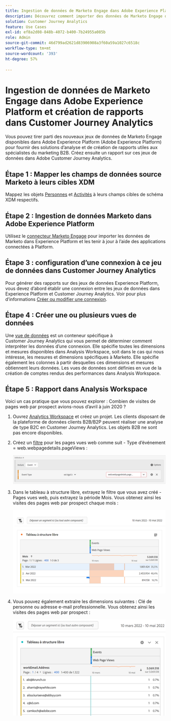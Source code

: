 ```yaml
---
title: Ingestion de données de Marketo Engage dans Adobe Experience Platform et création de rapports dans Customer Journey Analytics
description: Découvrez comment importer des données de Marketo Engage dans Customer Journey Analytics
solution: Customer Journey Analytics
feature: Use Cases
exl-id: ef8a2d08-848b-4072-b400-7b24955a085b
role: Admin
source-git-commit: 46d799ad2621d83906908a3f60a59a1027c6518c
workflow-type: tm+mt
source-wordcount: '393'
ht-degree: 57%

---
```


# Ingestion de données de Marketo Engage dans Adobe Experience Platform et création de rapports dans Customer Journey Analytics

Vous pouvez tirer parti des nouveaux jeux de données de Marketo Engage disponibles dans Adobe Experience Platform (Adobe Experience Platform) pour fournir des solutions d’analyse et de création de rapports utiles aux spécialistes du marketing B2B. Créez ensuite un rapport sur ces jeux de données dans Adobe Customer Journey Analytics.

## Étape 1 : Mapper les champs de données source Marketo à leurs cibles XDM

Mappez les objets [Personnes](https://experienceleague.adobe.com/docs/experience-platform/sources/connectors/adobe-applications/mapping/marketo.html#persons) et [Activités](https://experienceleague.adobe.com/docs/experience-platform/sources/connectors/adobe-applications/mapping/marketo.html#activities) à leurs champs cibles de schéma XDM respectifs.

## Étape 2 : Ingestion de données Marketo dans Adobe Experience Platform

Utilisez le [connecteur Marketo Engage](https://experienceleague.adobe.com/docs/experience-platform/sources/connectors/adobe-applications/marketo/marketo.html) pour importer les données de Marketo dans Experience Platform et les tenir à jour à l’aide des applications connectées à Platform.

## Étape 3 : configuration d’une connexion à ce jeu de données dans Customer Journey Analytics

Pour générer des rapports sur des jeux de données Experience Platform, vous devez d’abord établir une connexion entre les jeux de données dans Experience Platform et Customer Journey Analytics. Voir pour plus d’informations [Créer ou modifier une connexion](https://experienceleague.adobe.com/docs/analytics-platform/using/cja-connections/create-connection.html?lang=fr).

## Étape 4 : Créer une ou plusieurs vues de données

Une [vue de données](/help/data-views/data-views.md) est un conteneur spécifique à Customer Journey Analytics qui vous permet de déterminer comment interpréter les données d’une connexion. Elle spécifie toutes les dimensions et mesures disponibles dans Analysis Workspace, soit dans le cas qui nous intéresse, les mesures et dimensions spécifiques à Marketo. Elle spécifie également les colonnes à partir desquelles ces dimensions et mesures obtiennent leurs données. Les vues de données sont définies en vue de la création de comptes rendus des performances dans Analysis Workspace.

## Étape 5 : Rapport dans Analysis Workspace

Voici un cas pratique que vous pouvez explorer : Combien de visites de pages web par prospect avions-nous d’avril à juin 2020 ?

1. Ouvrez [Analytics Workspace](/help/analysis-workspace/home.md) et créez un projet.
Les clients disposant de la plateforme de données clients B2B/B2P peuvent réaliser une analyse de type B2C en Customer Journey Analytics. Les objets B2B ne sont pas encore disponibles.

1. Créez un [filtre](/help/components/filters/create-filters.md) pour les pages vues web comme suit - Type d’événement = web.webpagedetails.pageViews :

   ![Fenêtre de définition affichant le type d’événement et d’événement](../assets/marketo-filter.png)

1. Dans le tableau à structure libre, extrayez le filtre que vous avez créé - Pages vues web, puis extrayez la période Mois. Vous obtenez ainsi les visites des pages web par prospect chaque mois :

   ![Tableau à structure libre présentant les événements par mois.](../assets/marketo-freeform.png)

1. Vous pouvez également extraire les dimensions suivantes : Clé de personne ou adresse e-mail professionnelle. Vous obtenez ainsi les visites des pages web par prospect :

   ![Tableau à structure libre présentant les événements et workEmail.Address et les pages vues.](../assets/marketo-freeform2.png)
